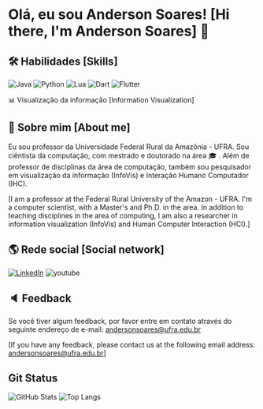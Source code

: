 
# Olá, eu sou Anderson Soares! [Hi there, I'm Anderson Soares] 👋


## 🛠 Habilidades [Skills]
![Java](https://img.shields.io/badge/java-%23ED8B00.svg?style=for-the-badge&logo=openjdk&logoColor=white) 
![Python](https://img.shields.io/badge/python-3670A0?style=for-the-badge&logo=python&logoColor=ffdd54)
![Lua](https://img.shields.io/badge/Lua-2C2D72?style=for-the-badge&logo=lua&logoColor=white)
![Dart](https://img.shields.io/badge/Dart-0175C2?style=for-the-badge&logo=dart&logoColor=white)
![Flutter](https://img.shields.io/badge/Flutter-02569B?style=for-the-badge&logo=flutter&logoColor=white)

:bar_chart: Visualização da informação [Information Visualization]


## 🚀 Sobre mim [About me]
Eu sou professor da Universidade Federal Rural da Amazônia - UFRA.
Sou ciêntista da computação, com mestrado e doutorado na área :mortar_board: . 
Além de professor de disciplinas da área de computação, 
também sou pesquisador em visualização da informação (InfoVis)
 e Interação Humano Computador (IHC).

[I am a professor at the Federal Rural University of the Amazon - UFRA.
I'm a computer scientist, with a Master's and Ph.D. in the area.
In addition to teaching disciplines in the area of computing,
I am also a researcher in information visualization (InfoVis)
  and Human Computer Interaction (HCI).]


## :earth_americas: Rede social [Social network]

[![LinkedIn](https://img.shields.io/badge/LinkedIn-0077B5?style=for-the-badge&logo=linkedin&logoColor=white)](https://www.linkedin.com/in/anderson-soares-2562851a/) ![youtube](https://img.shields.io/youtube/channel/subscribers/UCa2icjDs6og04A-6ThKoTuw?label=%40andersonsoaresufra&style=social)

## :speaker: Feedback

Se você tiver algum feedback,
por favor entre em contato através do seguinte endereço de e-mail: 
andersonsoares@ufra.edu.br

[If you have any feedback, please contact us at the following email address: andersonsoares@ufra.edu.br]


## Git Status

![GitHub Stats](https://github-readme-stats.vercel.app/api?username=andersonmarques&theme=transparent&bg_color=000&border_color=30A3DC&show_icons=true&icon_color=30A3DC&title_color=E94D5F&text_color=FFF)
![Top Langs](https://github-readme-stats-git-masterrstaa-rickstaa.vercel.app/api/top-langs/?username=andersonmarques&layout=compact&bg_color=000&border_color=30A3DC&title_color=E94D5F&text_color=FFF)
